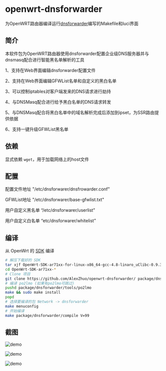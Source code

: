 # openwrt-dnsforwarder
为OpenWRT路由器编译运行[dnsforwarder][A]编写的Makefile和luci界面



简介
---

本软件包为OpenWRT路由器使用dnsforwarder配置企业级DNS服务器并与dnsmasq配合进行智能黑名单解析的工具

1、支持在Web界面编辑dnsforwarder配置文件

2、支持在Web界面编辑GFWList名单和自定义的黑白名单

3、可以控制iptables对客户端发来的DNS请求进行劫持

4、与DNSMasq配合进行给予黑白名单的DNS请求转发

5、与DNSMasq配合将黑白名单中的域名解析完成后添加到ipset，为SSR路由提供依据

6、支持一键升级GFWList黑名单



依赖
---

显式依赖 `wget`，用于加载网络上的host文件


配置
---

配置文件地址 "/etc/dnsforwarer/dnsfrowarder.conf"

GFWList地址 "/etc/dnsforwarer/base-gfwlist.txt"

用户自定义黑名单 “/etc/dnsforwarer/userlist”

用户自定义白名单 “etc/dnsforwarer/whitelist”


编译
---

从 OpenWrt 的 [SDK][openwrt-sdk] 编译
```bash
# 解压下载好的 SDK
tar xjf OpenWrt-SDK-ar71xx-for-linux-x86_64-gcc-4.8-linaro_uClibc-0.9.33.2.tar.bz2
cd OpenWrt-SDK-ar71xx-*
# Clone 项目
git clone https://github.com/AlexZhuo/openwrt-dnsforwarder/ package/dnsforwarder
# 编译 po2lmo (如果有po2lmo可跳过)
pushd package/dnsforwarder/tools/po2lmo
make && sudo make install
popd
# 选择要编译的包 Network -> dnsforwarder
make menuconfig
# 开始编译
make package/dnsforwarder/compile V=99
```

截图
---
![demo](https://github.com/AlexZhuo/openwrt-dnsforwarder/raw/master/screencapture-192-168-167-101-cgi-bin-luci-admin-services-dnsforwarder-1509669292068.png)

![demo](https://github.com/AlexZhuo/openwrt-dnsforwarder/raw/master/screencapture-192-168-167-102-cgi-bin-luci-admin-services-dnsforwarder-gfwlist-1509575828363.png)

![demo](https://github.com/AlexZhuo/openwrt-dnsforwarder/raw/master/screencapture-192-168-167-101-cgi-bin-luci-admin-services-dnsforwarder-log-1509669318124.png)




[A]: https://github.com/holmium/dnsforwarder
[openwrt-sdk]: https://wiki.openwrt.org/doc/howto/obtain.firmware.sdk
